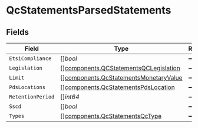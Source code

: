 # QcStatementsParsedStatements


## Fields

| Field                                                                                          | Type                                                                                           | Required                                                                                       | Description                                                                                    |
| ---------------------------------------------------------------------------------------------- | ---------------------------------------------------------------------------------------------- | ---------------------------------------------------------------------------------------------- | ---------------------------------------------------------------------------------------------- |
| `EtsiCompliance`                                                                               | []*bool*                                                                                       | :heavy_minus_sign:                                                                             | N/A                                                                                            |
| `Legislation`                                                                                  | [][components.QCStatementsQCLegislation](../../models/components/qcstatementsqclegislation.md) | :heavy_minus_sign:                                                                             | N/A                                                                                            |
| `Limit`                                                                                        | [][components.QcStatementsMonetaryValue](../../models/components/qcstatementsmonetaryvalue.md) | :heavy_minus_sign:                                                                             | N/A                                                                                            |
| `PdsLocations`                                                                                 | [][components.QcStatementsPdsLocation](../../models/components/qcstatementspdslocation.md)     | :heavy_minus_sign:                                                                             | N/A                                                                                            |
| `RetentionPeriod`                                                                              | []*int64*                                                                                      | :heavy_minus_sign:                                                                             | N/A                                                                                            |
| `Sscd`                                                                                         | []*bool*                                                                                       | :heavy_minus_sign:                                                                             | N/A                                                                                            |
| `Types`                                                                                        | [][components.QcStatementsQcType](../../models/components/qcstatementsqctype.md)               | :heavy_minus_sign:                                                                             | N/A                                                                                            |